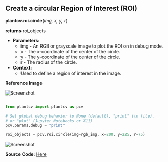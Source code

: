 ## Create a circular Region of Interest (ROI)

**plantcv.roi.circle**(*img, x, y, r*)

**returns** roi_objects

- **Parameters:**
    - img - An RGB or grayscale image to plot the ROI on in debug mode.
    - x - The x-coordinate of the center of the circle.
    - y - The y-coordinate of the center of the circle.
    - r - The radius of the circle.
- **Context:**
    - Used to define a region of interest in the image.

**Reference Image**

![Screenshot](img/documentation_images/circle/original_image.jpg)

```python

from plantcv import plantcv as pcv

# Set global debug behavior to None (default), "print" (to file), 
# or "plot" (Jupyter Notebooks or X11)
pcv.params.debug = "print"

roi_objects = pcv.roi.circle(img=rgb_img, x=200, y=225, r=75)

```

![Screenshot](img/documentation_images/circle/image_with_roi.jpg)

**Source Code:** [Here](https://github.com/danforthcenter/plantcv/blob/master/plantcv/plantcv/roi/roi_methods.py)
